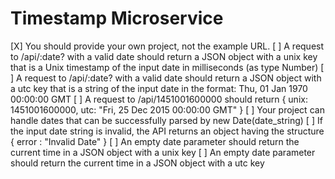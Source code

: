 # Timestamp Microservice

[X] You should provide your own project, not the example URL.
[ ] A request to /api/:date? with a valid date should return a JSON object with a unix key that is a Unix timestamp of the input date in milliseconds (as type Number)
[ ] A request to /api/:date? with a valid date should return a JSON object with a utc key that is a string of the input date in the format: Thu, 01 Jan 1970 00:00:00 GMT
[ ] A request to /api/1451001600000 should return { unix: 1451001600000, utc: "Fri, 25 Dec 2015 00:00:00 GMT" }
[ ] Your project can handle dates that can be successfully parsed by new Date(date_string)
[ ] If the input date string is invalid, the API returns an object having the structure { error : "Invalid Date" }
[ ] An empty date parameter should return the current time in a JSON object with a unix key
[ ] An empty date parameter should return the current time in a JSON object with a utc key